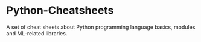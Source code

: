 # Python-Cheatsheets
A set of cheat sheets about Python programming language basics, modules and ML-related libraries.

